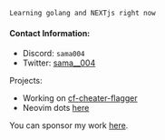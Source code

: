 `Learning golang and NEXTjs right now`

#### Contact Information:
- Discord: `sama004`
- Twitter: [sama__004](https://x.com/sama__004)

Projects:
- Working on [cf-cheater-flagger](https://github.com/Sama-004/cf-cheater-flagger)
- Neovim dots [here](https://github.com/sama-004/nvim)

You can sponsor my work [here](https://github.com/sponsors/sama-004).
